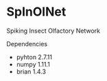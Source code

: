 # SpInOlNet
Spiking Insect Olfactory Network

Dependencies
- pyhton 2.7.11
- numpy 1.11.1
- brian 1.4.3
